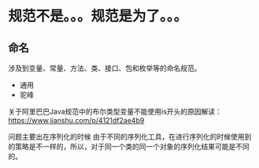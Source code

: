 # 规范不是。。。规范是为了。。。

## 命名
涉及到变量、常量、方法、类、接口、包和枚举等的命名规范。
- 通用
- 驼峰


关于阿里巴巴Java规范中的布尔类型变量不能使用is开头的原因解读：
https://www.jianshu.com/p/4121df2ae4b9

问题主要出在序列化的时候
由于不同的序列化工具，在进行序列化的时候使用到的策略是不一样的，所以，对于同一个类的同一个对象的序列化结果可能是不同的。

